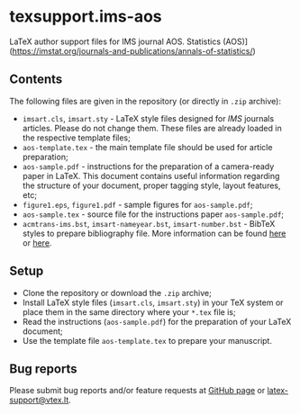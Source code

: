 # texsupport.ims-aos
LaTeX author support files for IMS journal AOS. 
Statistics (AOS)](https://imstat.org/journals-and-publications/annals-of-statistics/)

## Contents

The following files are given in the repository (or directly in `.zip` archive):

-   `imsart.cls`, `imsart.sty` - LaTeX style files designed for *IMS* journals articles. 
    Please do not change them. These files are already loaded in the respective template files; 
-   `aos-template.tex` - the main template file should be used for article preparation;
-   `aos-sample.pdf` - instructions for the preparation of a
    camera-ready paper in LaTeX. This document contains useful information regarding the structure 
    of your document, proper tagging style, layout features, etc;
-   `figure1.eps`, `figure1.pdf` - sample figures for `aos-sample.pdf`;
-   `aos-sample.tex` - source file for the instructions paper `aos-sample.pdf`;
-   `acmtrans-ims.bst`, `imsart-nameyear.bst`, `imsart-number.bst` - BibTeX styles to prepare bibliography file.
    More information can be found [here](http://www.bibtex.org/Using/) 
    or [here](https://www.latex-tutorial.com/tutorials/bibtex/).

## Setup

-   Clone the repository or download the `.zip` archive;
-   Install LaTeX style files (`imsart.cls`, `imsart.sty`) in your TeX system or 
    place them in the same directory where your `*.tex` file is;
-   Read the instructions (`aos-sample.pdf`) for the preparation of your LaTeX document;
-   Use the template file `aos-template.tex` to prepare your manuscript.


## Bug reports

Please submit bug reports and/or feature requests
at [GitHub page](https://github.com/vtex-soft/texsupport.ims-aos/issues) or 
[latex-support@vtex.lt](mailto:latex-support@vtex.lt).

